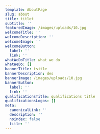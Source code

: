 ```yaml
---
template: AboutPage
slug: about
title: titlet
subtitle: ''
featuredImage: /images/uploads/10.jpg
welcomeTitle: ''
welcomeDescription: ''
welcomeImage: ''
welcomeButton:
  label: ''
  link: ''
whatWeDoTitle: what we do
whatWeDo: []
bannerTitle: tsitle
bannerDescription: des
bannerImage: /images/uploads/10.jpg
bannerButton:
  label: ''
  link: ''
qualificationsTitle: qualifications title
qualificationsLogos: []
meta:
  canonicalLink: ''
  description: ''
  noindex: false
  title: ''
---
```

